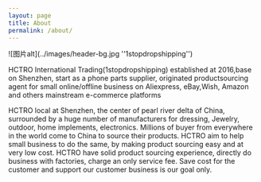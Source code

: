 ```yaml
---
layout: page
title: About
permalink: /about/
---
```


![图片alt](../images/header-bg.jpg ''1stopdropshipping'')  

HCTRO International Trading(1stopdropshipping) established at 2016,base on Shenzhen, start as a phone parts supplier, originated productsourcing agent for small online/offline business on Aliexpress, eBay,Wish, Amazon and others mainstream e-commerce platforms  

HCTRO local at Shenzhen, the center of pearl river delta of China, surrounded by a huge number of manufacturers for dressing, Jewelry, outdoor, home implements, electronics. Millions of buyer from everywhere in the world come to China to source their products. HCTRO aim to help small business to do the same, by making product sourcing easy and at very low cost. HCTRO have solid product sourcing experience, directly do business with factories, charge an only service fee. Save cost for the customer and support our customer business is our goal only.